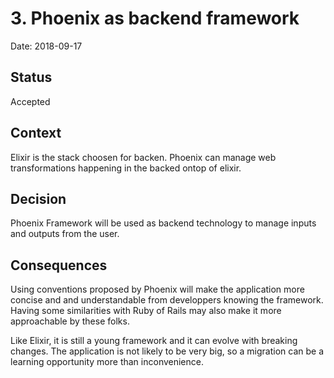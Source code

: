 # 3. Phoenix as backend framework

Date: 2018-09-17

## Status

Accepted

## Context

Elixir is the stack choosen for backen. Phoenix can manage web transformations happening in the backed ontop of elixir.

## Decision

Phoenix Framework will be used as backend technology to manage inputs and outputs from the user.

## Consequences

Using conventions proposed by Phoenix will make the application more concise and and understandable
from developpers knowing the framework. Having some similarities with Ruby of Rails may also
make it more approachable by these folks.

Like Elixir, it is still a young framework and it can evolve with breaking changes. The application
is not likely to be very big, so a migration can be a learning opportunity more than inconvenience.
